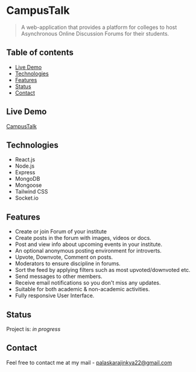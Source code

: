 # CampusTalk

> A web-application that provides a platform for colleges to host Asynchronous Online Discussion Forums for their students.

## Table of contents

- [Live Demo](#live-demo)
- [Technologies](#technologies)
- [Features](#features)
- [Status](#status)
- [Contact](#contact)

## Live Demo

[CampusTalk](https://campustalk.vercel.app/)

## Technologies

- React.js
- Node.js
- Express
- MongoDB
- Mongoose
- Tailwind CSS
- Socket.io

## Features

- Create or join Forum of your institute
- Create posts in the forum with images, videos or docs.
- Post and view info about upcoming events in your institute.
- An optional anonymous posting environment for introverts.
- Upvote, Downvote, Comment on posts.
- Moderators to ensure discipline in forums.
- Sort the feed by applying filters such as most upvoted/downvoted etc.
- Send messages to other members.
- Receive email notifications so you don't miss any updates.
- Suitable for both academic & non-academic activities.
- Fully responsive User Interface.

## Status

Project is: _in progress_

## Contact

Feel free to contact me at my mail - palaskarajinkya22@gmail.com

